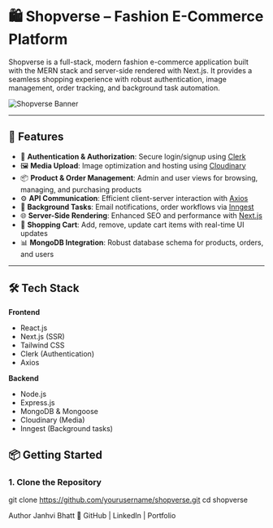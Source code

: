 # 🛍️ Shopverse – Fashion E-Commerce Platform

Shopverse is a full-stack, modern fashion e-commerce application built with the MERN stack and server-side rendered with Next.js. It provides a seamless shopping experience with robust authentication, image management, order tracking, and background task automation.

![Shopverse Banner](https://your-cloudinary-link/banner.jpg)

---

## 🚀 Features

- 🔐 **Authentication & Authorization**: Secure login/signup using [Clerk](https://clerk.dev)
- 🖼️ **Media Upload**: Image optimization and hosting using [Cloudinary](https://cloudinary.com)
- 📦 **Product & Order Management**: Admin and user views for browsing, managing, and purchasing products
- ⚙️ **API Communication**: Efficient client-server interaction with [Axios](https://axios-http.com/)
- 🔄 **Background Tasks**: Email notifications, order workflows via [Inngest](https://www.inngest.com/)
- 🌐 **Server-Side Rendering**: Enhanced SEO and performance with [Next.js](https://nextjs.org)
- 🛒 **Shopping Cart**: Add, remove, update cart items with real-time UI updates
- 📊 **MongoDB Integration**: Robust database schema for products, orders, and users

---

## 🛠️ Tech Stack

**Frontend**
- React.js
- Next.js (SSR)
- Tailwind CSS
- Clerk (Authentication)
- Axios

**Backend**
- Node.js
- Express.js
- MongoDB & Mongoose
- Cloudinary (Media)
- Inngest (Background tasks)



## 📦 Getting Started

### 1. Clone the Repository


git clone https://github.com/yourusername/shopverse.git
cd shopverse

Author
Janhvi Bhatt
🔗 GitHub | LinkedIn | Portfolio
